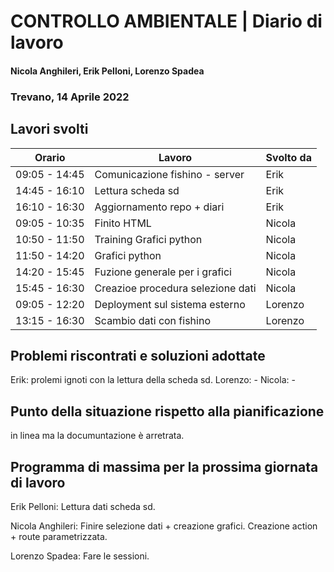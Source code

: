 # CONTROLLO AMBIENTALE | Diario di lavoro
#### Nicola Anghileri, Erik Pelloni, Lorenzo Spadea
### Trevano, 14 Aprile 2022

## Lavori svolti

|Orario        |Lavoro                                              |Svolto da                  |
|--------------|----------------------------------------------------|---------------------------|
|09:05 - 14:45 |Comunicazione fishino - server                      | Erik                      |
|14:45 - 16:10 |Lettura scheda sd                                   | Erik                      |
|16:10 - 16:30 |Aggiornamento repo + diari                          | Erik                      |
|09:05 - 10:35 |Finito HTML                                         | Nicola                    |
|10:50 - 11:50 |Training Grafici python                             | Nicola                    |
|11:50 - 14:20 |Grafici python                                      | Nicola                    |
|14:20 - 15:45 |Fuzione generale per i grafici                      | Nicola                    |
|15:45 - 16:30 |Creazioe procedura selezione dati                   | Nicola                    |
|09:05 - 12:20 |Deployment sul sistema esterno                      | Lorenzo                   |
|13:15 - 16:30 |Scambio dati con fishino                            | Lorenzo                   |


##  Problemi riscontrati e soluzioni adottate

Erik: prolemi ignoti con la lettura della scheda sd.
Lorenzo: -
Nicola: -

## Punto della situazione rispetto alla pianificazione

in linea ma la documuntazione è arretrata.

## Programma di massima per la prossima giornata di lavoro

Erik Pelloni: Lettura dati scheda sd.

Nicola Anghileri: Finire selezione dati + creazione grafici. Creazione action + route parametrizzata.

Lorenzo Spadea: Fare le sessioni.
